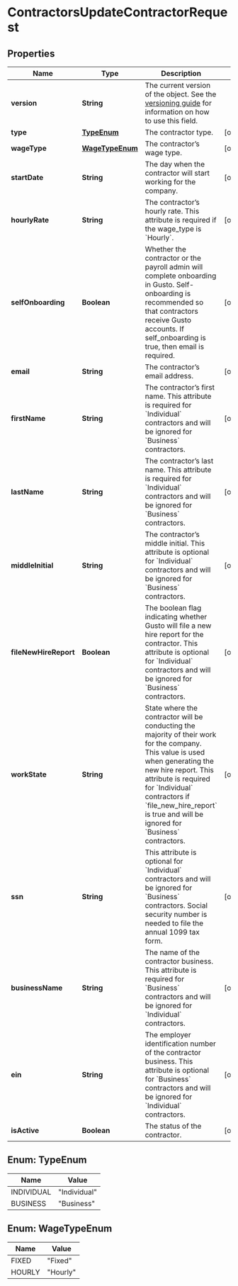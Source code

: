 

# ContractorsUpdateContractorRequest


## Properties

| Name | Type | Description | Notes |
|------------ | ------------- | ------------- | -------------|
|**version** | **String** | The current version of the object. See the [versioning guide](https://docs.gusto.com/embedded-payroll/docs/idempotency) for information on how to use this field. |  |
|**type** | [**TypeEnum**](#TypeEnum) | The contractor type. |  [optional] |
|**wageType** | [**WageTypeEnum**](#WageTypeEnum) | The contractor’s wage type.  |  [optional] |
|**startDate** | **String** | The day when the contractor will start working for the company.  |  [optional] |
|**hourlyRate** | **String** | The contractor’s hourly rate. This attribute is required if the wage_type is &#x60;Hourly&#x60;. |  [optional] |
|**selfOnboarding** | **Boolean** | Whether the contractor or the payroll admin will complete onboarding in Gusto. Self-onboarding is recommended so that contractors receive Gusto accounts. If self_onboarding is true, then email is required. |  [optional] |
|**email** | **String** | The contractor’s email address. |  [optional] |
|**firstName** | **String** | The contractor’s first name. This attribute is required for &#x60;Individual&#x60; contractors and will be ignored for &#x60;Business&#x60; contractors. |  [optional] |
|**lastName** | **String** | The contractor’s last name. This attribute is required for &#x60;Individual&#x60; contractors and will be ignored for &#x60;Business&#x60; contractors. |  [optional] |
|**middleInitial** | **String** | The contractor’s middle initial. This attribute is optional for &#x60;Individual&#x60; contractors and will be ignored for &#x60;Business&#x60; contractors. |  [optional] |
|**fileNewHireReport** | **Boolean** | The boolean flag indicating whether Gusto will file a new hire report for the contractor. This attribute is optional for &#x60;Individual&#x60; contractors and will be ignored for &#x60;Business&#x60; contractors. |  [optional] |
|**workState** | **String** | State where the contractor will be conducting the majority of their work for the company. This value is used when generating the new hire report. This attribute is required for &#x60;Individual&#x60; contractors if &#x60;file_new_hire_report&#x60; is true and will be ignored for &#x60;Business&#x60; contractors. |  [optional] |
|**ssn** | **String** | This attribute is optional for &#x60;Individual&#x60; contractors and will be ignored for &#x60;Business&#x60; contractors. Social security number is needed to file the annual 1099 tax form. |  [optional] |
|**businessName** | **String** | The name of the contractor business. This attribute is required for &#x60;Business&#x60; contractors and will be ignored for &#x60;Individual&#x60; contractors. |  [optional] |
|**ein** | **String** | The employer identification number of the contractor business. This attribute is optional for &#x60;Business&#x60; contractors and will be ignored for &#x60;Individual&#x60; contractors. |  [optional] |
|**isActive** | **Boolean** | The status of the contractor. |  [optional] |



## Enum: TypeEnum

| Name | Value |
|---- | -----|
| INDIVIDUAL | &quot;Individual&quot; |
| BUSINESS | &quot;Business&quot; |



## Enum: WageTypeEnum

| Name | Value |
|---- | -----|
| FIXED | &quot;Fixed&quot; |
| HOURLY | &quot;Hourly&quot; |



